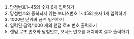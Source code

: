 1. 당첨번호1~45의 숫자 6개 입력하기
2. 당첨번호와 중복되지 않는 보너스번호 1~45의 숫자  1개 입력하기
3. 1000원 단위의 금액 입력하기
4. 입력된 금액/1000 개의 랜덤 로또 번호 출력하기
5. 랜덤 로또 번호와 당첨번호, 보너스 번호를 매치하여 결과 출력하기